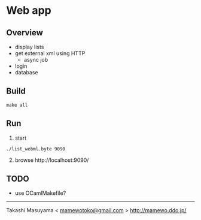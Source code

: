 Web app
=======
Overview
--------
* display lists
* get external xml using HTTP
  * async job
* login
* database

Build
-----
```
make all
```

Run
---
1. start
```
./list_webml.byte 9090
```
2. browse http://localhost:9090/

TODO
----
* use OCamlMakefile?

----
Takashi Masuyama < mamewotoko@gmail.com >
http://mamewo.ddo.jp/


